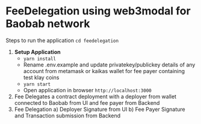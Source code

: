 # FeeDelegation using web3modal for Baobab network

Steps to run the application
`cd feedelegation`

1. **Setup Application**
    - `yarn install`
    - Rename .env.example and update privatekey/publickey details of any account from metamask or kaikas wallet for fee payer containing test klay coins
    - `yarn start`
    - Open application in browser `http://localhost:3000`
2. Fee Delegates a contract deployment with a deployer from wallet connected to Baobab from UI and fee payer from Backend
3. Fee Delegation
	a) Deployer Signature from UI
	b) Fee Payer Signature and Transaction submission from Backend
